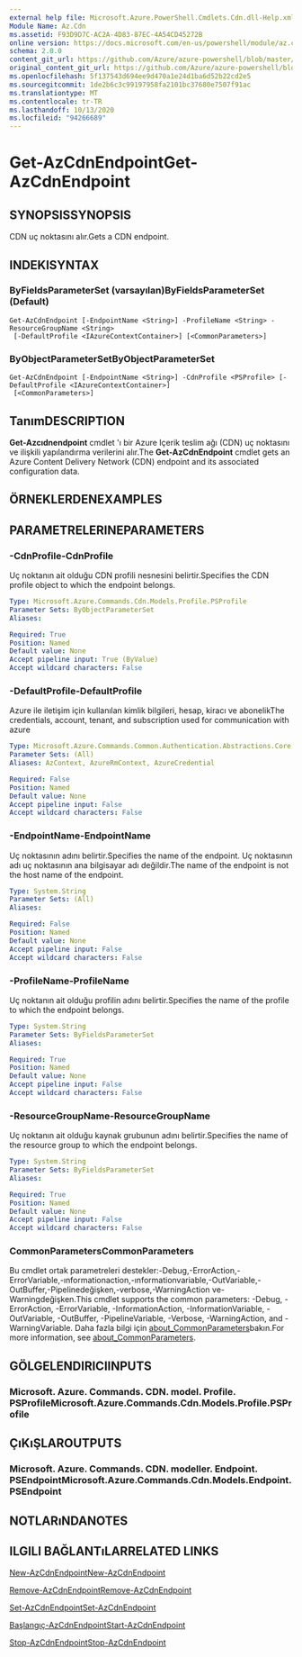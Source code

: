 ```yaml
---
external help file: Microsoft.Azure.PowerShell.Cmdlets.Cdn.dll-Help.xml
Module Name: Az.Cdn
ms.assetid: F93D9D7C-AC2A-4D83-87EC-4A54CD45272B
online version: https://docs.microsoft.com/en-us/powershell/module/az.cdn/get-azcdnendpoint
schema: 2.0.0
content_git_url: https://github.com/Azure/azure-powershell/blob/master/src/Cdn/Cdn/help/Get-AzCdnEndpoint.md
original_content_git_url: https://github.com/Azure/azure-powershell/blob/master/src/Cdn/Cdn/help/Get-AzCdnEndpoint.md
ms.openlocfilehash: 5f137543d694ee9d470a1e24d1ba6d52b22cd2e5
ms.sourcegitcommit: 1de2b6c3c99197958fa2101bc37680e7507f91ac
ms.translationtype: MT
ms.contentlocale: tr-TR
ms.lasthandoff: 10/13/2020
ms.locfileid: "94266689"
---
```

# <span data-ttu-id="eab15-101">Get-AzCdnEndpoint</span><span class="sxs-lookup"><span data-stu-id="eab15-101">Get-AzCdnEndpoint</span></span>

## <span data-ttu-id="eab15-102">SYNOPSIS</span><span class="sxs-lookup"><span data-stu-id="eab15-102">SYNOPSIS</span></span>
<span data-ttu-id="eab15-103">CDN uç noktasını alır.</span><span class="sxs-lookup"><span data-stu-id="eab15-103">Gets a CDN endpoint.</span></span>

## <span data-ttu-id="eab15-104">INDEKI</span><span class="sxs-lookup"><span data-stu-id="eab15-104">SYNTAX</span></span>

### <span data-ttu-id="eab15-105">ByFieldsParameterSet (varsayılan)</span><span class="sxs-lookup"><span data-stu-id="eab15-105">ByFieldsParameterSet (Default)</span></span>
```
Get-AzCdnEndpoint [-EndpointName <String>] -ProfileName <String> -ResourceGroupName <String>
 [-DefaultProfile <IAzureContextContainer>] [<CommonParameters>]
```

### <span data-ttu-id="eab15-106">ByObjectParameterSet</span><span class="sxs-lookup"><span data-stu-id="eab15-106">ByObjectParameterSet</span></span>
```
Get-AzCdnEndpoint [-EndpointName <String>] -CdnProfile <PSProfile> [-DefaultProfile <IAzureContextContainer>]
 [<CommonParameters>]
```

## <span data-ttu-id="eab15-107">Tanım</span><span class="sxs-lookup"><span data-stu-id="eab15-107">DESCRIPTION</span></span>
<span data-ttu-id="eab15-108">**Get-Azcıdnendpoint** cmdlet 'ı bir Azure Içerik teslim ağı (CDN) uç noktasını ve ilişkili yapılandırma verilerini alır.</span><span class="sxs-lookup"><span data-stu-id="eab15-108">The **Get-AzCdnEndpoint** cmdlet gets an Azure Content Delivery Network (CDN) endpoint and its associated configuration data.</span></span>

## <span data-ttu-id="eab15-109">ÖRNEKLERDEN</span><span class="sxs-lookup"><span data-stu-id="eab15-109">EXAMPLES</span></span>

## <span data-ttu-id="eab15-110">PARAMETRELERINE</span><span class="sxs-lookup"><span data-stu-id="eab15-110">PARAMETERS</span></span>

### <span data-ttu-id="eab15-111">-CdnProfile</span><span class="sxs-lookup"><span data-stu-id="eab15-111">-CdnProfile</span></span>
<span data-ttu-id="eab15-112">Uç noktanın ait olduğu CDN profili nesnesini belirtir.</span><span class="sxs-lookup"><span data-stu-id="eab15-112">Specifies the CDN profile object to which the endpoint belongs.</span></span>

```yaml
Type: Microsoft.Azure.Commands.Cdn.Models.Profile.PSProfile
Parameter Sets: ByObjectParameterSet
Aliases:

Required: True
Position: Named
Default value: None
Accept pipeline input: True (ByValue)
Accept wildcard characters: False
```

### <span data-ttu-id="eab15-113">-DefaultProfile</span><span class="sxs-lookup"><span data-stu-id="eab15-113">-DefaultProfile</span></span>
<span data-ttu-id="eab15-114">Azure ile iletişim için kullanılan kimlik bilgileri, hesap, kiracı ve abonelik</span><span class="sxs-lookup"><span data-stu-id="eab15-114">The credentials, account, tenant, and subscription used for communication with azure</span></span>

```yaml
Type: Microsoft.Azure.Commands.Common.Authentication.Abstractions.Core.IAzureContextContainer
Parameter Sets: (All)
Aliases: AzContext, AzureRmContext, AzureCredential

Required: False
Position: Named
Default value: None
Accept pipeline input: False
Accept wildcard characters: False
```

### <span data-ttu-id="eab15-115">-EndpointName</span><span class="sxs-lookup"><span data-stu-id="eab15-115">-EndpointName</span></span>
<span data-ttu-id="eab15-116">Uç noktasının adını belirtir.</span><span class="sxs-lookup"><span data-stu-id="eab15-116">Specifies the name of the endpoint.</span></span>
<span data-ttu-id="eab15-117">Uç noktasının adı uç noktasının ana bilgisayar adı değildir.</span><span class="sxs-lookup"><span data-stu-id="eab15-117">The name of the endpoint is not the host name of the endpoint.</span></span>

```yaml
Type: System.String
Parameter Sets: (All)
Aliases:

Required: False
Position: Named
Default value: None
Accept pipeline input: False
Accept wildcard characters: False
```

### <span data-ttu-id="eab15-118">-ProfileName</span><span class="sxs-lookup"><span data-stu-id="eab15-118">-ProfileName</span></span>
<span data-ttu-id="eab15-119">Uç noktanın ait olduğu profilin adını belirtir.</span><span class="sxs-lookup"><span data-stu-id="eab15-119">Specifies the name of the profile to which the endpoint belongs.</span></span>

```yaml
Type: System.String
Parameter Sets: ByFieldsParameterSet
Aliases:

Required: True
Position: Named
Default value: None
Accept pipeline input: False
Accept wildcard characters: False
```

### <span data-ttu-id="eab15-120">-ResourceGroupName</span><span class="sxs-lookup"><span data-stu-id="eab15-120">-ResourceGroupName</span></span>
<span data-ttu-id="eab15-121">Uç noktanın ait olduğu kaynak grubunun adını belirtir.</span><span class="sxs-lookup"><span data-stu-id="eab15-121">Specifies the name of the resource group to which the endpoint belongs.</span></span>

```yaml
Type: System.String
Parameter Sets: ByFieldsParameterSet
Aliases:

Required: True
Position: Named
Default value: None
Accept pipeline input: False
Accept wildcard characters: False
```

### <span data-ttu-id="eab15-122">CommonParameters</span><span class="sxs-lookup"><span data-stu-id="eab15-122">CommonParameters</span></span>
<span data-ttu-id="eab15-123">Bu cmdlet ortak parametreleri destekler:-Debug,-ErrorAction,-ErrorVariable,-ınformationaction,-ınformationvariable,-OutVariable,-OutBuffer,-Pipelinedeğişken,-verbose,-WarningAction ve-Warningdeğişken.</span><span class="sxs-lookup"><span data-stu-id="eab15-123">This cmdlet supports the common parameters: -Debug, -ErrorAction, -ErrorVariable, -InformationAction, -InformationVariable, -OutVariable, -OutBuffer, -PipelineVariable, -Verbose, -WarningAction, and -WarningVariable.</span></span> <span data-ttu-id="eab15-124">Daha fazla bilgi için [about_CommonParameters](http://go.microsoft.com/fwlink/?LinkID=113216)bakın.</span><span class="sxs-lookup"><span data-stu-id="eab15-124">For more information, see [about_CommonParameters](http://go.microsoft.com/fwlink/?LinkID=113216).</span></span>

## <span data-ttu-id="eab15-125">GÖLGELENDIRICI</span><span class="sxs-lookup"><span data-stu-id="eab15-125">INPUTS</span></span>

### <span data-ttu-id="eab15-126">Microsoft. Azure. Commands. CDN. model. Profile. PSProfile</span><span class="sxs-lookup"><span data-stu-id="eab15-126">Microsoft.Azure.Commands.Cdn.Models.Profile.PSProfile</span></span>

## <span data-ttu-id="eab15-127">ÇıKıŞLAR</span><span class="sxs-lookup"><span data-stu-id="eab15-127">OUTPUTS</span></span>

### <span data-ttu-id="eab15-128">Microsoft. Azure. Commands. CDN. modeller. Endpoint. PSEndpoint</span><span class="sxs-lookup"><span data-stu-id="eab15-128">Microsoft.Azure.Commands.Cdn.Models.Endpoint.PSEndpoint</span></span>

## <span data-ttu-id="eab15-129">NOTLARıNDA</span><span class="sxs-lookup"><span data-stu-id="eab15-129">NOTES</span></span>

## <span data-ttu-id="eab15-130">ILGILI BAĞLANTıLAR</span><span class="sxs-lookup"><span data-stu-id="eab15-130">RELATED LINKS</span></span>

[<span data-ttu-id="eab15-131">New-AzCdnEndpoint</span><span class="sxs-lookup"><span data-stu-id="eab15-131">New-AzCdnEndpoint</span></span>](./New-AzCdnEndpoint.md)

[<span data-ttu-id="eab15-132">Remove-AzCdnEndpoint</span><span class="sxs-lookup"><span data-stu-id="eab15-132">Remove-AzCdnEndpoint</span></span>](./Remove-AzCdnEndpoint.md)

[<span data-ttu-id="eab15-133">Set-AzCdnEndpoint</span><span class="sxs-lookup"><span data-stu-id="eab15-133">Set-AzCdnEndpoint</span></span>](./Set-AzCdnEndpoint.md)

[<span data-ttu-id="eab15-134">Başlangıç-AzCdnEndpoint</span><span class="sxs-lookup"><span data-stu-id="eab15-134">Start-AzCdnEndpoint</span></span>](./Start-AzCdnEndpoint.md)

[<span data-ttu-id="eab15-135">Stop-AzCdnEndpoint</span><span class="sxs-lookup"><span data-stu-id="eab15-135">Stop-AzCdnEndpoint</span></span>](./Stop-AzCdnEndpoint.md)


